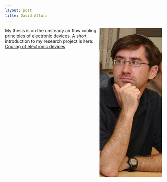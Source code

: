 ```yaml
---
layout: post
title: David Altura
---
```



<html>
<img src = "../images/david_altura.jpg" align = "right">
</html>

My thesis is on the unsteady air flow cooling principles of electronic devices. A short introduction
to my research project is here: [Cooling of electronic devices](../research/cooling.html)
